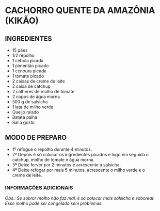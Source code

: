 # CACHORRO QUENTE DA AMAZÔNIA (KIKÃO)

## INGREDIENTES

- 15 pães
- 1/2 repolho
- 1 cebola picada
- 1 pimentão picado
- 1 cenoura picada
- 1 tomate picado
- 2 caixas de creme de leite
- 2 caixa de catchup
- 2 colheres de molho de tomate
- 2 copos de água morna
- 500 g de salsicha
- 1 lata de milho verde
- Queijo ralado
- Batata palha
- Sal a gosto

## MODO DE PREPARO

- 1º refogue o repolho durante 4 minutos.
- 2º Depois é só colocar os ingredientes picados e logo em seguida o catchup, molho de tomate e água morna.
- 3º Deixe ferver por 2 minutos e acrescente a salsicha.
- 4º Deixe refogar por mais 5 minutos, acrescente o milho verde e o creme de leite.

### INFORMAÇÕES ADICIONAIS
_Obs.:_
_Se sobrar molho não faz mal, é só colocar mais salsicha e saborear._
_Esse molho pode ser congelado sem problemas._